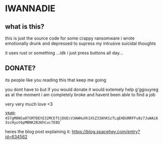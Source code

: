 # IWANNADIE
## what is this?
this is just the source code for some crappy ransomware i wrote 
emotionally drunk and depressed to supress my intrusive suicidal thoughts

it uses rust or something
...idk i just press buttons all day...

## DONATE? 
its people like you reading this that keep me going

you dont have to but if you would donate it would extemely help
g'ggouyreg
as at the moment i am completely broke and havent been able to find a job

very very much love <3

XMR: `457gM8NSa8TGM7DEtE32MCEfSjDUEcV3AWHuXh1XSZ33AhKSzTLqEHDURRFFu8z7JuWAi63scHyut6pMBNK2B36hCuc7E8Q`

heres the blog post explaining it: https://blog.spacehey.com/entry?id=634562